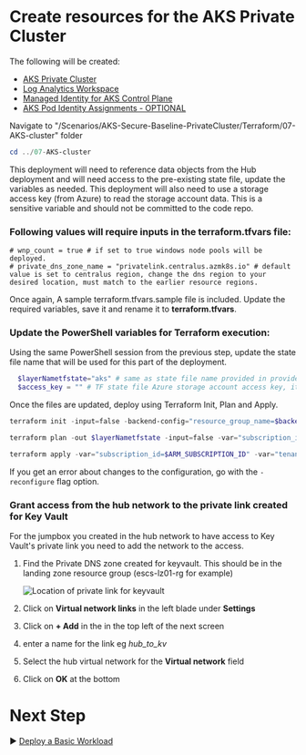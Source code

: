 # Create resources for the AKS Private Cluster

The following will be created:
* [AKS Private Cluster](./07-AKS-cluster/aks-cluster.tf)
* [Log Analytics Workspace](./07-AKS-cluster/aks-cluster.tf)
* [Managed Identity for AKS Control Plane](./07-AKS-cluster/aks-cluster.tf)
* [AKS Pod Identity Assignments - OPTIONAL](./07-AKS-cluster/aks-pod-identity.tf)

Navigate to "/Scenarios/AKS-Secure-Baseline-PrivateCluster/Terraform/07-AKS-cluster" folder
```PowerShell
cd ../07-AKS-cluster
```

This deployment will need to reference data objects from the Hub deployment and will need access to the pre-existing state file, update the variables as needed.  This deployment will also need to use a storage access key (from Azure) to read the storage account data.  This is a sensitive variable and should not be committed to the code repo.

### Following values will require inputs in the terraform.tfvars file:
```
# wnp_count = true # if set to true windows node pools will be deployed.
# private_dns_zone_name = "privatelink.centralus.azmk8s.io" # default value is set to centralus region, change the dns region to your desired location, must match to the earlier resource regions. 
```

Once again, A sample terraform.tfvars.sample file is included. Update the required variables, save it and rename it to **terraform.tfvars**.

### Update the PowerShell variables for Terraform execution:
Using the same PowerShell session from the previous step, update the state file name that will be used for this part of the deployment.

```PowerShell
  $layerNametfstate="aks" # same as state file name provided in provider.tf 
  $access_key = "" # TF state file Azure storage account access key, it will be used to access exisiitng state files.
```

Once the files are updated, deploy using Terraform Init, Plan and Apply.

```PowerShell
terraform init -input=false -backend-config="resource_group_name=$backendResourceGroupName" -backend-config="storage_account_name=$backendStorageAccountName" -backend-config="container_name=$backendContainername" -backend-config="key=$layerNametfstate" -backend-config="subscription_id=$ARM_SUBSCRIPTION_ID" -backend-config="tenant_id=$tenantId" -backend-config="client_id=$servicePrincipalId" -backend-config="client_secret=$servicePrincipalKey"
```

```PowerShell
terraform plan -out $layerNametfstate -input=false -var="subscription_id=$ARM_SUBSCRIPTION_ID" -var="tenant_id=$tenantId" -var="client_id=$servicePrincipalId" -var="client_secret=$servicePrincipalKey" -var="resource_group_name=$backendResourceGroupName" -var="storage_account_name=$backendStorageAccountName" -var="container_name=$backendContainername" -var="access_key=$access_key" -var="state_sa_name=$backendStorageAccountName" 
```

```PowerShell
terraform apply -var="subscription_id=$ARM_SUBSCRIPTION_ID" -var="tenant_id=$tenantId" -var="client_id=$servicePrincipalId" -var="client_secret=$servicePrincipalKey" -var="resource_group_name=$backendResourceGroupName" -var="storage_account_name=$backendStorageAccountName" -var="container_name=$backendContainername" -var="access_key=$access_key" 
```

If you get an error about changes to the configuration, go with the `-reconfigure` flag option.

### Grant access from the hub network to the private link created for Key Vault

For the jumpbox you created in the hub network to have access to Key Vault's private link you need to add the network to the access.

1. Find the Private DNS zone created for keyvault. This should be in the landing zone resource group (escs-lz01-rg for example)

   ![Location of private link for keyvault](../media/keyvault-privatelink-location.png)

2. Click on **Virtual network links** in the left blade under **Settings**
3. Click on **+ Add** in the in the top left of the next screen
4. enter a name for the link eg *hub_to_kv*
5. Select the hub virtual network for the **Virtual network** field
6. Click on **OK** at the bottom

# Next Step
:arrow_forward: [Deploy a Basic Workload](./08-workload.md)
